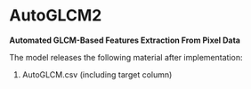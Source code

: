 # AutoGLCM2
**Automated GLCM-Based Features Extraction From Pixel Data**

The model releases the following material after implementation:

1. AutoGLCM.csv (including target column)
